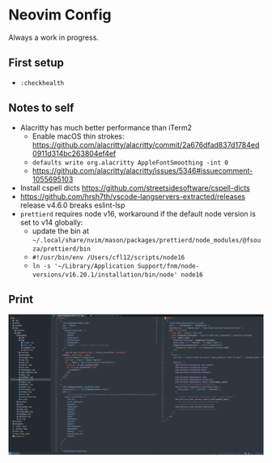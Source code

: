 # Neovim Config

Always a work in progress.

## First setup

- `:checkhealth`

## Notes to self

- Alacritty has much better performance than iTerm2
  - Enable macOS thin strokes: https://github.com/alacritty/alacritty/commit/2a676dfad837d1784ed0911d314bc263804ef4ef
  - `defaults write org.alacritty AppleFontSmoothing -int 0`
  - https://github.com/alacritty/alacritty/issues/5346#issuecomment-1055695103
- Install cspell dicts https://github.com/streetsidesoftware/cspell-dicts
- https://github.com/hrsh7th/vscode-langservers-extracted/releases release v4.6.0 breaks eslint-lsp
- `prettierd` requires node v16, workaround if the default node version is set to v14 globally:
  - update the bin at `~/.local/share/nvim/mason/packages/prettierd/node_modules/@fsouza/prettierd/bin`
  - `#!/usr/bin/env /Users/cfl12/scripts/node16`
  - `ln -s '~/Library/Application Support/fnm/node-versions/v16.20.1/installation/bin/node' node16`

## Print

![Printscreen](img/print.png)
